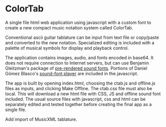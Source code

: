 # ColorTab

A single file html web application using javascript with a custom font to create a new compact music notation system called ColorTab.

Conventional ascii guitar tablature can be input from text file or copy/paste and converted to the new notation. Specialized editing is included with a palette of musical symbols for display and playback control.

The application contains images, audio, and fonts encoded in base64. It does not require connection to Internet servers, but can use Benjamin Gleitzman's package of [pre-rendered sound fonts](https://github.com/gleitz/midi-js-soundfonts). Portions of Daniel Gómez Blasco's [sound-font player](https://github.com/danigb/soundfont-player) are included in the javascript.

The app is built by opening index.html, choosing the ctab.js and offline.js files as inputs, and clicking Make Offline. The ctab.css file must also be local. This will download a new html file with CSS, JS and offline sound font included. The usual source files with javascript, css and html can be separately edited and tested together before creating the final app as a single file.

Add import of MusicXML tablature.
